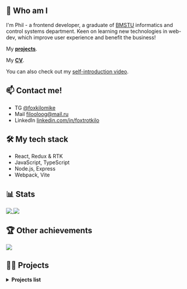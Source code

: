## :bow: Who am I
I'm Phil - a frontend developer, a graduate of [BMSTU](https://www.bmstu.ru/) informatics and control systems department. Keen on learning new technologies in web-dev, which improve user experience and benefit the business!

My **[projects](#trophy-other-achievements)**.

My **[CV](https://drive.google.com/file/d/1NpnC_z19MumqpYjZeQ1uvwfIvc2LL7ZQ/view?usp=sharing)**.

You can also check out my [self-introduction video](https://www.youtube.com/watch?v=mdsK340TMpw).

## :mailbox: Contact me!
- TG [@foxkilomike](https://t.me/foxkilomike)
- Mail <a href="mailto:filooloog@mail.ru">filooloog@mail.ru</a>
- LinkedIn [linkedin.com/in/foxtrotkilo](https://www.linkedin.com/in/foxtrotkilo)

## 🛠 My tech stack
- React, Redux & RTK
- JavaScript, TypeScript
- Node.js, Express
- Webpack, Vite

## :bar_chart: Stats

<a href="https://github.com/anuraghazra/github-readme-stats">
  <img align="top" src="https://github-readme-stats-yca3.vercel.app/api?username=foxtrotkilomike&show_icons=true&hide_rank=true&hide=stars&count_private=true&theme=flag-india&bg_color=00000000" />
</a>
<a href="https://github.com/anuraghazra/github-readme-stats">
  <img align="top" src="https://github-readme-stats-yca3.vercel.app/api/top-langs/?username=foxtrotkilomike&layout=compact&theme=flag-india&bg_color=00000000" />
</a>

## :trophy: Other achievements
<a href="https://www.codewars.com/users/foxtrotkilomike">
  <img src="https://www.codewars.com/users/foxtrotkilomike/badges/small">
</a>

## 👨‍💻 Projects

<details>
<summary><b>Projects list</b></summary>

## Project Management App

An application which helps a team of developers to track project's tasks.

- [Repository](https://github.com/foxtrotkilomike/project-management-app)
- [Deploy](https://dashing-phoenix-851f28.netlify.app/)

<br>
<img width="571" alt="image" src="https://user-images.githubusercontent.com/83244224/206625049-5e03731f-3fa1-431a-8d0b-726ea0e61f8d.png">

### Tech stack
- React
- TypeScript
- React Router
- React Bootstrap, SASS
- React Hook Form
- React Beautiful DnD
- Vite

### Features
- boards display in a grid with a board preview
    - accessible confirmation modal window on creation, editing, and deletion of a board, a column, a task
- drag & drop for tasks reordering, moving to other columns, and columns reordering
- user registration, authentication & authorization
- editing & deletion of a user profile
- accessible log-in forms with validation
- routes protection
- redirects to the Main page on log-in, or when a user's token expires, or when a user is logged in and tries to reach the log-in form
- a column with a scrollbar in case of tasks overflow
- a header with a changing set of buttons:
    - "Sign up" & "Sign in" for unregistered users,
    - "Create board", "Edit Profile", "Main page", and "Sign out" for logged-in users
- custom 404 page
- custom scrollbars
- user-friendly toast notifications
- adaptive & responsive layout, burger menu

## E-commerce

_E-commerce "Lalasia"_ is a prototype of an online store with the ability to register, chose goods and make orders, which will be listed in a customer profile.

- [Repository](https://github.com/foxtrotkilomike/kts-e-commerce/)
- [Deploy](https://foxtrotkilomike.github.io/kts-e-commerce/)

<br>
<img width="571" alt="image" src="https://user-images.githubusercontent.com/83244224/227460538-768c8a07-75c1-427d-a226-76299ab04d75.png">

### Tech stack

- React
- TypeScript
- MobX
- React Router
- SASS
- React Hook Form
- Webpack

### Features

- products search with title & filter by category
- infinite scroll
- user registration, authentication & authorization, logout
- the flow of making an order (add to cart -> modify the number of products -> checkout -> pay -> see the order in profile)
- accessible sign up, sign in and payment forms with validation
- routes protection & redirect to "Sign in" page
- custom 404 page
- cart items and user orders beeing saved and restored from localStorage
- accessible filter dropdown on "Products" page, accessible modal window on "Cart" page while deleting a product
- "About us" with random facts generator about me
- user-friendly annotations on empty, private or non-existing pages; transitions & hover effects
- adaptive & responsive layout for all pages, burger menu

## RS Recipes

A recipe portal, a clone of [allrecipes.com](https://www.allrecipes.com/). 

- [Repository](https://github.com/kravchuk-st/rs-clone)
- [Deploy](https://kravchuk-st.github.io/rs-clone/)
<br>
<img width="571" alt="image" src="https://user-images.githubusercontent.com/83244224/214542353-cdb2b192-642e-46e2-bd34-24dcfa6ee6d7.png">

### Tech stack
#### Frontend
- TypeScript
- noUiSlider, SwiperJS
- SASS
- Webpack

#### Backend
- NodeJS (Express JS) + MongoDB (mongoose)
- [open API](https://github.com/public-apis/public-apis) + [Recipes API](https://spoonacular.com/food-api) is used as a data source

### Features
#### Frontend
- user registration, authentication & authorization, a user session is saved; forms with validation
- the main page contains quick access blocks to recipes categories
- the recipes page has dozens of filters, several sorting options, and a search bar to find suitable recipes
- recipes constructor shows relevant recipes, which can be cooked with the ingredients you have
- article page has relevant recipes at the end of the page
- add recipe and article to favorite or save for later by clicking on a bookmark or a heart icon - *for registered users*
- watch (and modify) saved and favorite articles and recipes, as well as products and a shopping list on the user profile page
- adaptive & responsive layout, burger menu

#### Backend
- implemented REST API with GET/POST requests handling
- API documentation is implemented (using openAPI 3.0)
- implemented MVC pattern (DB entities are divided to model, router, service)
- user registration, authentication & authorization with JWT tokens + cookies
- configured CORS settings and correct error handling, implemented custom error object and custom error messages, grouped in configs

## Virtual keyboard
	
A virtual keyboard, which represents physical keys pressing and can be used to type via the UI.

- [Repository](https://github.com/foxtrotkilomike/virtual-keyboard)
- [Deploy](https://foxtrotkilomike.github.io/virtual-keyboard/)
<br>
<img width="571" alt="image" src="https://user-images.githubusercontent.com/83244224/167428508-0fdb6745-9cdd-4775-87d6-5e1a1d4e914c.png">

### Tech stack
- vanilla JavaScript bundled with Webpack

### Features
- keys highlighting while pressing physical buttons
- text navigation using arrow keys
- clearing the text field on pressing a cross icon
- expanding text field within certain limits
- layout changes on language change and on special keys press (CapsLock, Shift...)
- responsive design
- *an easter egg on pressing `Win` key*
	
## Pet shelter

A two-page site of pets' shelter.
	
- [Repository](https://github.com/foxtrotkilomike/Pet-haven)
- [Deploy](https://foxtrotkilomike.github.io/Pet-haven/)
<br>
<img width="571" alt="image" src="https://user-images.githubusercontent.com/83244224/214547537-24e078f7-1e0e-493f-8078-626f0074131d.png">

### Tech stack
- JavaScript
- SASS

### Features
- a burger menu
- a custom slider
- a custom pagination
- an adaptive design
- interactive elements with hover effects
- a smooth scroll
	
## Cars asynchronous race game
A task to practice asynchronous requests for cars' race and detecting winners.

- [Repository](https://github.com/foxtrotkilomike/async-race)
- [Deploy](https://rolling-scopes-school.github.io/foxtrotkilomike-JSFE2022Q1/async-race/) (**Note**: to be able to watch working version ones need to start up a local server with cars data. The code and instructions can be found **[here](https://github.com/mikhama/async-race-api).**)
<br>
<br>
<img width="571" alt="image" src="https://user-images.githubusercontent.com/83244224/184881481-89593f9b-1d40-45a4-ba07-0116957b21b4.png">

### Tech stack
- TypeScript, bundled with Webpack
- SASS

### Features
- cars generation & updating with a name and a color, also a random generation of 100 cars to start the app quickly from scratch
- starting/stopping & position reset for all the cars on the current page (implemented via `fetch` requests)
- starting/stopping a particular car
- a car stops if an HTTP 500 status code is returned
- a winner detection
- a pagination
- the winners page gets updated via an HTTP query
	
## Online keyboard store

An online store with filtering, sorting, and searching for keyboards.
	
- [Repository](https://github.com/foxtrotkilomike/keyboard-store)
- [Deploy](https://rolling-scopes-school.github.io/foxtrotkilomike-JSFE2022Q1/online-store/)
<br>
<img width="571" alt="image" src="https://user-images.githubusercontent.com/83244224/179624000-93d8095e-dcec-46f1-98ce-e385766fbc73.png">

### Tech stack
- TypeScript bundled with Webpack
- SASS
- Jest

### Features
- goods filtering by multiple criteria
- goods sorting and search
- dynamic cards generation
- adding of goods to the cart
- adaptive design
	
## JS mini projects

- [Repository](https://github.com/foxtrotkilomike/JS-mini-projects)
<img width="571" alt="image" src="https://user-images.githubusercontent.com/83244224/192508435-06db58de-fa6d-41c4-9f48-5b4187be63b3.png">
<br>
<br>
	
4 mini-projects in JavaScript:
1. [A photographer's landing page](https://foxtrotkilomike.github.io/JS-mini-projects/portfolio/)
2. [An audio player](https://foxtrotkilomike.github.io/JS-mini-projects/audio-player/) (media usage in a browser)
3. [Images gallery](https://foxtrotkilomike.github.io/JS-mini-projects/image-galery/) (a work with an API)
4. [A browser game](https://foxtrotkilomike.github.io/JS-mini-projects/random-game/) (a runner game with JavaScript)\
	

#### More projects could be found in my 👉 [github respositories](https://github.com/foxtrotkilomike?tab=repositories)
</details>

<!--
**foxtrotkilomike/foxtrotkilomike** is a ✨ _special_ ✨ repository because its `README.md` (this file) appears on your GitHub profile.

Here are some ideas to get you started:

- 🔭 I’m currently working on ...
- 🌱 I’m currently learning ...
- 👯 I’m looking to collaborate on ...
- 🤔 I’m looking for help with ...
- 💬 Ask me about ...
- 📫 How to reach me: ...
- 😄 Pronouns: ...
- ⚡ Fun fact: ...
-->

